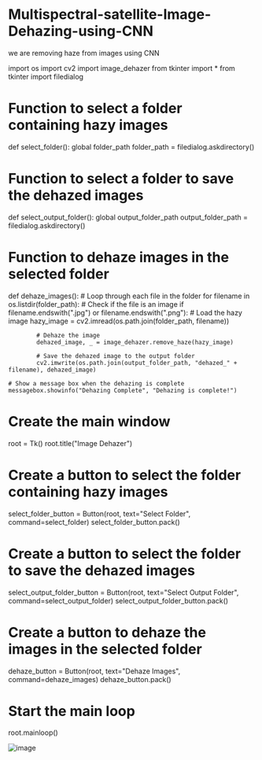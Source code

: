 # Multispectral-satellite-Image-Dehazing-using-CNN
we are removing haze from images using CNN 





import os
import cv2
import image_dehazer
from tkinter import *
from tkinter import filedialog

# Function to select a folder containing hazy images
def select_folder():
    global folder_path
    folder_path = filedialog.askdirectory()

# Function to select a folder to save the dehazed images
def select_output_folder():
    global output_folder_path
    output_folder_path = filedialog.askdirectory()

# Function to dehaze images in the selected folder
def dehaze_images():
    # Loop through each file in the folder
    for filename in os.listdir(folder_path):
        # Check if the file is an image
        if filename.endswith(".jpg") or filename.endswith(".png"):
            # Load the hazy image
            hazy_image = cv2.imread(os.path.join(folder_path, filename))

            # Dehaze the image
            dehazed_image, _ = image_dehazer.remove_haze(hazy_image)

            # Save the dehazed image to the output folder
            cv2.imwrite(os.path.join(output_folder_path, "dehazed_" + filename), dehazed_image)

    # Show a message box when the dehazing is complete
    messagebox.showinfo("Dehazing Complete", "Dehazing is complete!")

# Create the main window
root = Tk()
root.title("Image Dehazer")

# Create a button to select the folder containing hazy images
select_folder_button = Button(root, text="Select Folder", command=select_folder)
select_folder_button.pack()

# Create a button to select the folder to save the dehazed images
select_output_folder_button = Button(root, text="Select Output Folder", command=select_output_folder)
select_output_folder_button.pack()

# Create a button to dehaze the images in the selected folder
dehaze_button = Button(root, text="Dehaze Images", command=dehaze_images)
dehaze_button.pack()

# Start the main loop
root.mainloop()





![image](https://github.com/rawaldevesh/Multispectral-satellite-Image-Dehazing-using-CNN/assets/69393586/631e0ac6-42d9-49a2-ada8-32c5820a4e95)






